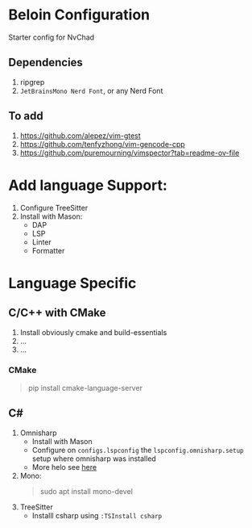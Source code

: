 # Beloin Configuration

Starter config for NvChad

## Dependencies

1. ripgrep
2. `JetBrainsMono Nerd Font`, or any Nerd Font

## To add

1. https://github.com/alepez/vim-gtest
2. https://github.com/tenfyzhong/vim-gencode-cpp
3. https://github.com/puremourning/vimspector?tab=readme-ov-file


# Add language Support:

1. Configure TreeSitter
2. Install with Mason:
    - DAP
    - LSP
    - Linter
    - Formatter

# Language Specific

## C/C++ with CMake

1. Install obviously cmake and build-essentials
2. ...
3. ...

### CMake

> pip install cmake-language-server

## C#

1. Omnisharp
    - Install with Mason
    - Configure on `configs.lspconfig` the `lspconfig.omnisharp.setup` setup where omnisharp was installed
    - More helo see [here](https://github.com/neovim/nvim-lspconfig/blob/master/doc/server_configurations.md#omnisharp)
1. Mono:
    > sudo apt install mono-devel
1. TreeSitter
    - Installl csharp using `:TSInstall csharp`